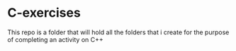# C-exercises
This repo is a folder that will hold all the folders that i create for the purpose of completing an activity on C++
